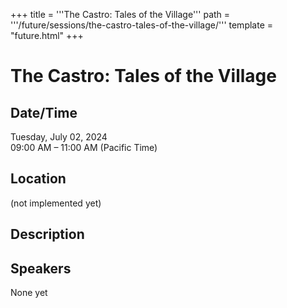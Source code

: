 +++
title = '''The Castro: Tales of the Village'''
path = '''/future/sessions/the-castro-tales-of-the-village/'''
template = "future.html"
+++

<h1>The Castro: Tales of the Village</h1>
<h2>Date/Time</h2>
<p>Tuesday, July 02, 2024<br>
09:00 AM – 11:00 AM (Pacific Time)</p>
<h2>Location</h2>
(not implemented yet)
<h2>Description</h2>

<h2>Speakers</h2>
<p>None yet</p>

